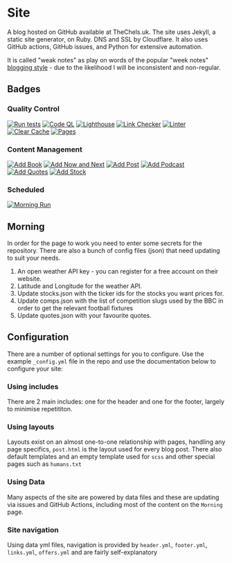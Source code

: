 # Site

A blog hosted on GitHub available at TheChels.uk. The site uses Jekyll, a static site generator, on Ruby. DNS and SSL by Cloudflare. It also uses GitHub actions, GitHub issues, and Python for extensive automation.

It is called "weak notes" as play on words of the popular "week notes" [blogging style](https://weeknot.es/) - 
due to the likelihood I will be inconsistent and non-regular.

## Badges

### Quality Control

[![Run tests](https://github.com/MatBenfield/TheChels.uk/actions/workflows/python-ci.yml/badge.svg)](https://github.com/MatBenfield/TheChels.uk/actions/workflows/python-ci.yml)
[![Code QL](https://github.com/MatBenfield/TheChels.uk/actions/workflows/codeql-analysis.yml/badge.svg)](https://github.com/MatBenfield/TheChels.uk/actions/workflows/codeql-analysis.yml) 
[![Lighthouse](https://github.com/MatBenfield/TheChels.uk/actions/workflows/lighthouse.yml/badge.svg)](https://github.com/MatBenfield/TheChels.uk/actions/workflows/lighthouse.yml) 
[![Link Checker](https://github.com/MatBenfield/TheChels.uk/actions/workflows/link-checker.yml/badge.svg)](https://github.com/MatBenfield/TheChels.uk/actions/workflows/link-checker.yml) 
[![Linter](https://github.com/MatBenfield/TheChels.uk/actions/workflows/linter.yml/badge.svg)](https://github.com/MatBenfield/TheChels.uk/actions/workflows/linter.yml) 
[![Clear Cache](https://github.com/MatBenfield/TheChels.uk/actions/workflows/clear-cache.yml/badge.svg)](https://github.com/MatBenfield/TheChels.uk/actions/workflows/clear-cache.yml) 
[![Pages](https://github.com/MatBenfield/TheChels.uk/actions/workflows/pages/pages-build-deployment/badge.svg)](https://github.com/MatBenfield/TheChels.uk/actions/workflows/pages/pages-build-deployment) 

### Content Management

[![Add Book](https://github.com/MatBenfield/TheChels.uk/actions/workflows/add-book.yml/badge.svg)](https://github.com/MatBenfield/TheChels.uk/actions/workflows/add-book.yml) 
[![Add Now and Next](https://github.com/MatBenfield/TheChels.uk/actions/workflows/add-next.yml/badge.svg)](https://github.com/MatBenfield/TheChels.uk/actions/workflows/add-next.yml) 
[![Add Post](https://github.com/MatBenfield/TheChels.uk/actions/workflows/add-post.yml/badge.svg?event=issues)](https://github.com/MatBenfield/TheChels.uk/actions/workflows/add-post.yml)
[![Add Podcast](https://github.com/MatBenfield/TheChels.uk/actions/workflows/add-podcast.yml/badge.svg)](https://github.com/MatBenfield/TheChels.uk/actions/workflows/add-podcast.yml)
[![Add Quotes](https://github.com/MatBenfield/TheChels.uk/actions/workflows/add-quotes.yml/badge.svg)](https://github.com/MatBenfield/TheChels.uk/actions/workflows/add-quotes.yml)
[![Add Stock](https://github.com/MatBenfield/TheChels.uk/actions/workflows/add-stock.yml/badge.svg)](https://github.com/MatBenfield/TheChels.uk/actions/workflows/add-stock.yml)

### Scheduled

[![Morning Run](https://github.com/MatBenfield/TheChels.uk/actions/workflows/morning-run.yml/badge.svg)](https://github.com/MatBenfield/TheChels.uk/actions/workflows/morning-run.yml)  

## Morning

In order for the page to work you need to enter some secrets for the repository. There are also a bunch of config files (json) that need updating to suit your needs.

1. An open weather API key - you can register for a free account on their website.
2. Latitude and Longitude for the weather API.
3. Update stocks.json with the ticker ids for the stocks you want prices for.
4. Update comps.json with the list of competition slugs used by the BBC in order to get the relevant football fixtures 
5. Update quotes.json with your favourite quotes.


## Configuration
There are a number of optional settings for you to configure. Use the example `_config.yml` file in the repo and use the documentation below to configure your site:

### Using includes
There are 2 main includes: one for the header and one for the footer, largely to minimise repetititon.

### Using layouts

Layouts exist on an almost one-to-one relationship with pages, handling any page specifics, `post.html` is the layout used for every blog post. There also default templates and an empty template used for `scss` and other special pages such as `humans.txt`

### Using Data

Many aspects of the site are powered by data files and these are updating via issues and GitHub Actions, including most of the content on the `Morning` page.

### Site navigation

Using data yml files, navigation is provided by `header.yml`, `footer.yml`, `links.yml`, `offers.yml` and are fairly self-explanatory 
